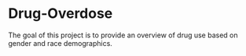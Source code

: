 # Drug-Overdose

The goal of this project is to provide an overview of drug use based on gender and race demographics.
